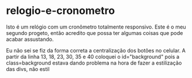 # relogio-e-cronometro
Isto é um relógio com um cronômetro totalmente responsivo. Este é o meu segundo progeto, então acredito que possa ter algumas coisas que pode acabar assustando.

Eu não sei se fiz da forma correta a centralização dos botões no celular. 
A partir da linha 13, 18, 23, 30, 35 e 40 coloquei o id="background" pois a class=background estava dando problema na hora de fazer a estilização das divs, não
estil